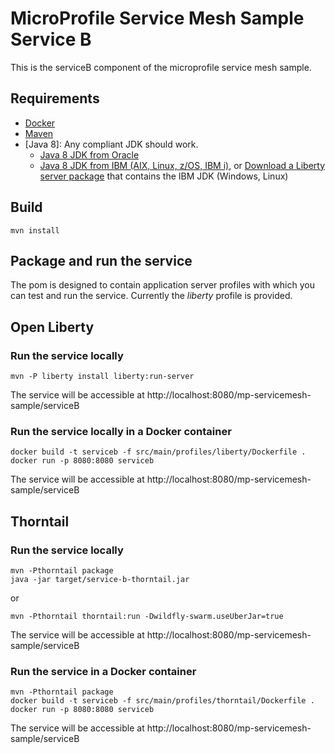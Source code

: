 # MicroProfile Service Mesh Sample Service B
This is the serviceB component of the microprofile service mesh sample.

## Requirements
* [Docker](https://www.docker.com/)
* [Maven](https://maven.apache.org/install.html)
* [Java 8]: Any compliant JDK should work.
  * [Java 8 JDK from Oracle](http://www.oracle.com/technetwork/java/javase/downloads/index.html)
  * [Java 8 JDK from IBM (AIX, Linux, z/OS, IBM i)](http://www.ibm.com/developerworks/java/jdk/),
    or [Download a Liberty server package](https://developer.ibm.com/assets/wasdev/#filter/assetTypeFilters=PRODUCT)
    that contains the IBM JDK (Windows, Linux)

## Build

    mvn install

## Package and run the service

The pom is designed to contain application server profiles with which you can test and run the service. Currently the *liberty* profile is provided.

## Open Liberty

### Run the service locally

    mvn -P liberty install liberty:run-server

The service will be accessible at http://localhost:8080/mp-servicemesh-sample/serviceB

### Run the service locally in a Docker container

    docker build -t serviceb -f src/main/profiles/liberty/Dockerfile .
    docker run -p 8080:8080 serviceb

The service will be accessible at http://localhost:8080/mp-servicemesh-sample/serviceB

## Thorntail

### Run the service locally

    mvn -Pthorntail package 
    java -jar target/service-b-thorntail.jar
    
or    
    
    mvn -Pthorntail thorntail:run -Dwildfly-swarm.useUberJar=true

The service will be accessible at http://localhost:8080/mp-servicemesh-sample/serviceB

### Run the service in a Docker container

    mvn -Pthorntail package 
    docker build -t serviceb -f src/main/profiles/thorntail/Dockerfile .
    docker run -p 8080:8080 serviceb

The service will be accessible at http://localhost:8080/mp-servicemesh-sample/serviceB
